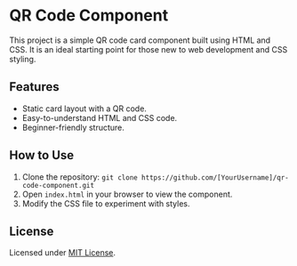 # QR Code Component

This project is a simple QR code card component built using HTML and CSS. It is an ideal starting point for those new to web development and CSS styling.

## Features
- Static card layout with a QR code.
- Easy-to-understand HTML and CSS code.
- Beginner-friendly structure.

## How to Use
1. Clone the repository: `git clone https://github.com/[YourUsername]/qr-code-component.git`
2. Open `index.html` in your browser to view the component.
3. Modify the CSS file to experiment with styles.

## License
Licensed under [MIT License](LICENSE).
